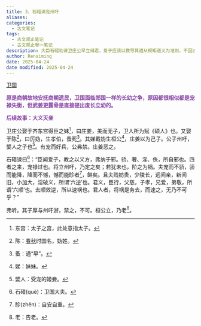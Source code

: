```yaml
---
title: 3、石碏谏宠州吁
aliases: 
categories:
  - 古文笔记
tags:
  - 古文观止笔记
  - 古文观止卷一笔记
description: 大臣石碏劝谏卫庄公早立储君，爱子应该以教导其遵从规矩道义为准则，不因过度宠溺而使其骄奢淫逸，最后造成祸乱。卫庄公不听劝阻，还是没有原则地宠爱公子州吁，但最终立桓公为君。后来骄纵的州吁犯上作乱，杀了卫桓公而自立为王。
author: Rensiming
date: 2025-04-24
date modified: 2025-04-24
---
```


[卫国](../0.先秦诸国资料/卫国.md)

<span style="color: #843fa1;">**原是商朝故地安抚商朝遗民，卫国面临郑国一样的长幼之争，原因都很相似都是宠禄失衡，但武姜更露骨是直接提出废长立幼的。**</span>

<span style="color: #843fa1;">**后续故事：大义灭亲**</span>

卫庄公娶于齐东宫得臣之妹[^1]，曰庄姜，美而无子，卫人所为赋《硕人》也。又娶于陈[^2]，曰厉妫，生孝伯，蚤死[^3]。其娣戴妫生桓公[^4]，庄姜以为己子。公子州吁，嬖人之子也[^5]。有宠而好兵，公弗禁。庄姜恶之。

石碏谏曰[^6]：“臣闻爱子，教之以义方，弗纳于邪。骄、奢、淫、佚，所自邪也。四者之来，宠禄过也。将立州吁，乃定之矣；若犹未也，阶之为祸。夫宠而不骄，骄而能降，降而不憾，憾而能眕者[^7]，鲜矣。且夫贱妨贵，少陵长，远间亲，新间旧，小加大，淫破义，所谓‘六逆’也。君义，臣行，父慈，子孝，兄爱，弟敬，所谓‘六顺’也。去顺效逆，所以速祸也。君人者，将祸是务去，而速之，无乃不可乎？”

弗听。其子厚与州吁游，禁之，不可。桓公立，乃老[^8]。

[^1]:东宫：太子之宫，此处意指太子。

[^2]:陈：[春秋](https://chunqiu.5000yan.com/)时国名，妫姓。

[^3]:蚤：通“早”。

[^4]:娣：妹妹。

[^5]:嬖人：受宠的姬妾。

[^6]:石碏(què)：卫国大夫。

[^7]:眕(zhěn)：自安自重。

[^8]:老：告老。

